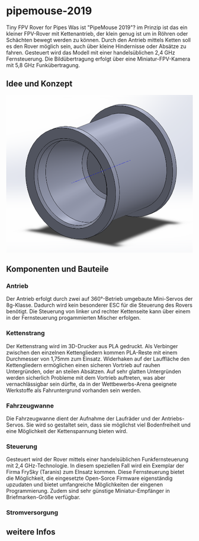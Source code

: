 # pipemouse-2019
Tiny FPV Rover for Pipes
Was ist "PipeMouse 2019"? im Prinzip ist das ein kleiner FPV-Rover mit Kettenantrieb, der klein genug ist um in Röhren oder Schächten bewegt werden zu können. Durch den Antrieb mittels Ketten soll es den Rover möglich sein, auch über kleine Hindernisse oder Absätze zu fahren. Gesteuert wird das Modell mit einer handelsüblichen 2,4 GHz Fernsteuerung. Die Bildübertragung erfolgt über eine Miniatur-FPV-Kamera mit 5,8 GHz Funkübertragung.

## Idee und Konzept
![PipeMouse 2019](/images/pipemouse_Kettenrad_02.png)

## Komponenten und Bauteile
### Antrieb
Der Antrieb erfolgt durch zwei auf 360°-Betrieb umgebaute Mini-Servos der 8g-Klasse. Dadurch wird kein besonderer ESC für die Steuerung des Rovers benötigt. Die Steuerung von linker und rechter Kettenseite kann über einem in der Fernsteuerung progammierten Mischer erfolgen.
### Kettenstrang
Der Kettenstrang wird im 3D-Drucker aus PLA gedruckt. Als Verbinger zwischen den einzelnen Kettengliedern kommen PLA-Reste mit einem Durchmesser von 1,75mm zum Einsatz. Widerhaken auf der Lauffläche den Kettengliedern ermöglichen einen sicheren Vortrieb auf rauhen Untergründen, oder an steilen Absätzen. Auf sehr glatten Untergründen werden sicherlich Probleme mit dem Vortrieb auftreten, was aber vernachlässigbar sein dürfte, da in der Wettbewerbs-Arena geeignete Werkstoffe als Fahruntergrund vorhanden sein werden.
### Fahrzeugwanne
Die Fahrzeugwanne dient der Aufnahme der Laufräder und der Antriebs-Servos. Sie wird so gestaltet sein, dass sie möglichst viel Bodenfreiheit und eine Möglichkeit der Kettenspannung bieten wird.
### Steuerung
Gesteuert wird der Rover mittels einer handelsüblichen Funkfernsteuerung mit 2,4 GHz-Technologie. In diesem speziellen Fall wird ein Exemplar der Firma FrySky (Taranis) zum EInsatz kommen. Diese Fernsteuerung bietet die Möglichkeit, die eingesetzte Open-Sorce Firmware eigenständig upzudaten und bietet umfangreiche Möglichkeiten der eingenen Programmierung. Zudem sind sehr günstige Miniatur-Empfänger in Briefmarken-Größe verfügbar.
### Stromversorgung



## weitere Infos
